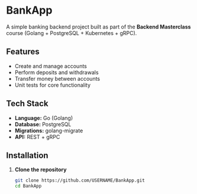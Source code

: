 # BankApp

A simple banking backend project built as part of the **Backend Masterclass** course (Golang + PostgreSQL + Kubernetes + gRPC).  

## Features
- Create and manage accounts  
- Perform deposits and withdrawals  
- Transfer money between accounts  
- Unit tests for core functionality  

## Tech Stack
- **Language:** Go (Golang)  
- **Database:** PostgreSQL  
- **Migrations:** golang-migrate  
- **API:** REST + gRPC  

## Installation

1. **Clone the repository**
   ```bash
   git clone https://github.com/USERNAME/BankApp.git
   cd BankApp
